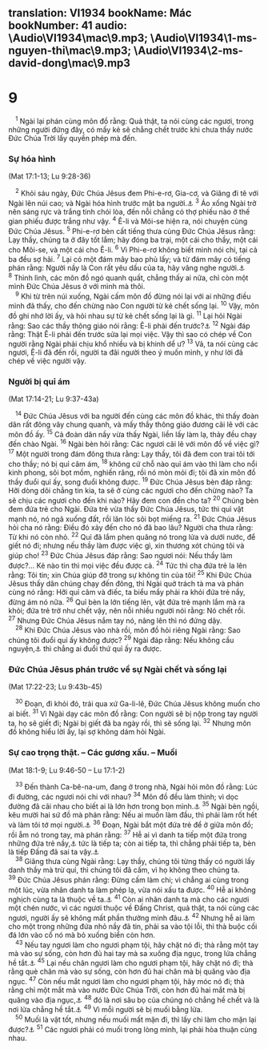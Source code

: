translation: VI1934
bookName: Mác 
bookNumber: 41
audio: \Audio\VI1934\mac\9.mp3; \Audio\VI1934\1-ms-nguyen-thi\mac\9.mp3; \Audio\VI1934\2-ms-david-dong\mac\9.mp3
-------

<div class="title"><h1>9</h1></div>
<span class="verse mac_9_1"> <sup>1</sup> Ngài lại phán cùng môn đồ rằng: Quả thật, ta nói cùng các ngươi, trong những người đứng đây, có mấy kẻ sẽ chẳng chết trước khi chưa thấy nước Đức Chúa Trời lấy quyền phép mà đến. <br/></span>
<div class="title"><h3>Sự hóa hình</h3><p>(Mat 17:1-13; Lu 9:28-36)</p></div>
<span class="verse mac_9_2"> <sup>2</sup> Khỏi sáu ngày, Đức Chúa Jêsus đem Phi-e-rơ, Gia-cơ, và Giăng đi tẽ với Ngài lên núi cao; và Ngài hóa hình trước mặt ba người.<a data-toggle="tooltip" data-placement="bottom" title="2Phi 1:17-18">⚓</a></span>
<span class="verse mac_9_3"><sup>3</sup> Áo xống Ngài trở nên sáng rực và trắng tinh chói lòa, đến nỗi chẳng có thợ phiếu nào ở thế gian phiếu được trắng như vậy. </span>
<span class="verse mac_9_4"><sup>4</sup> Ê-li và Môi-se hiện ra, nói chuyện cùng Đức Chúa Jêsus. </span>
<span class="verse mac_9_5"><sup>5</sup> Phi-e-rơ bèn cất tiếng thưa cùng Đức Chúa Jêsus rằng: Lạy thầy, chúng ta ở đây tốt lắm; hãy đóng ba trại, một cái cho thầy, một cái cho Môi-se, và một cái cho Ê-li. </span>
<span class="verse mac_9_6"><sup>6</sup> Vì Phi-e-rơ không biết mình nói chi, tại cả ba đều sợ hãi. </span>
<span class="verse mac_9_7"><sup>7</sup> Lại có một đám mây bao phủ lấy; và từ đám mây có tiếng phán rằng: Người nầy là Con rất yêu dấu của ta, hãy vâng nghe người.<a data-toggle="tooltip" data-placement="bottom" title="Mat 3:17; Mac 1:11; Lu 3:22">⚓</a></span>
<span class="verse mac_9_8"><sup>8</sup> Thình lình, các môn đồ ngó quanh quất, chẳng thấy ai nữa, chỉ còn một mình Đức Chúa Jêsus ở với mình mà thôi. <br/></span>
<span class="verse mac_9_9"> <sup>9</sup> Khi từ trên núi xuống, Ngài cấm môn đồ đừng nói lại với ai những điều mình đã thấy, cho đến chừng nào Con người từ kẻ chết sống lại. </span>
<span class="verse mac_9_10"><sup>10</sup> Vậy, môn đồ ghi nhớ lời ấy, và hỏi nhau sự từ kẻ chết sống lại là gì. </span>
<span class="verse mac_9_11"><sup>11</sup> Lại hỏi Ngài rằng: Sao các thầy thông giáo nói rằng: Ê-li phải đến trước?<a data-toggle="tooltip" data-placement="bottom" title="Ma 4:5; Mat 11:14">⚓</a></span>
<span class="verse mac_9_12"><sup>12</sup> Ngài đáp rằng: Thật Ê-li phải đến trước sửa lại mọi việc. Vậy thì sao có chép về Con người rằng Ngài phải chịu khổ nhiều và bị khinh dể ư? </span>
<span class="verse mac_9_13"><sup>13</sup> Vả, ta nói cùng các ngươi, Ê-li đã đến rồi, người ta đãi người theo ý muốn mình, y như lời đã chép về việc người vậy. <br/></span>
<div class="title"><h3>Người bị quỉ ám</h3><p>(Mat 17:14-21; Lu 9:37-43a)</p></div>
<span class="verse mac_9_14"> <sup>14</sup> Đức Chúa Jêsus với ba người đến cùng các môn đồ khác, thì thấy đoàn dân rất đông vây chung quanh, và mấy thầy thông giáo đương cãi lẽ với các môn đồ ấy. </span>
<span class="verse mac_9_15"><sup>15</sup> Cả đoàn dân nầy vừa thấy Ngài, liền lấy làm lạ, thảy đều chạy đến chào Ngài. </span>
<span class="verse mac_9_16"><sup>16</sup> Ngài bèn hỏi rằng: Các ngươi cãi lẽ với môn đồ về việc gì? </span>
<span class="verse mac_9_17"><sup>17</sup> Một người trong đám đông thưa rằng: Lạy thầy, tôi đã đem con trai tôi tới cho thầy; nó bị quỉ câm ám, </span>
<span class="verse mac_9_18"><sup>18</sup> không cứ chỗ nào quỉ ám vào thì làm cho nổi kinh phong, sôi bọt mồm, nghiến răng, rồi nó mòn mỏi đi; tôi đã xin môn đồ thầy đuổi quỉ ấy, song đuổi không được. </span>
<span class="verse mac_9_19"><sup>19</sup> Đức Chúa Jêsus bèn đáp rằng: Hỡi dòng dõi chẳng tin kia, ta sẽ ở cùng các ngươi cho đến chừng nào? Ta sẽ chịu các ngươi cho đến khi nào? Hãy đem con đến cho ta? </span>
<span class="verse mac_9_20"><sup>20</sup> Chúng bèn đem đứa trẻ cho Ngài. Đứa trẻ vừa thấy Đức Chúa Jêsus, tức thì quỉ vật mạnh nó, nó ngã xuống đất, rồi lăn lóc sôi bọt miếng ra. </span>
<span class="verse mac_9_21"><sup>21</sup> Đức Chúa Jêsus hỏi cha nó rằng: Điều đó xảy đến cho nó đã bao lâu? Người cha thưa rằng: Từ khi nó còn nhỏ. </span>
<span class="verse mac_9_22"><sup>22</sup> Quỉ đã lắm phen quăng nó trong lửa và dưới nước, để giết nó đi; nhưng nếu thầy làm được việc gì, xin thương xót chúng tôi và giúp cho! </span>
<span class="verse mac_9_23"><sup>23</sup> Đức Chúa Jêsus đáp rằng: Sao ngươi nói: Nếu thầy làm được?… Kẻ nào tin thì mọi việc đều được cả. </span>
<span class="verse mac_9_24"><sup>24</sup> Tức thì cha đứa trẻ la lên rằng: Tôi tin; xin Chúa giúp đỡ trong sự không tin của tôi! </span>
<span class="verse mac_9_25"><sup>25</sup> Khi Đức Chúa Jêsus thấy dân chúng chạy đến đông, thì Ngài quở trách tà ma và phán cùng nó rằng: Hỡi quỉ câm và điếc, ta biểu mầy phải ra khỏi đứa trẻ nầy, đừng ám nó nữa. </span>
<span class="verse mac_9_26"><sup>26</sup> Quỉ bèn la lớn tiếng lên, vật đứa trẻ mạnh lắm mà ra khỏi; đứa trẻ trở như chết vậy, nên nỗi nhiều người nói rằng: Nó chết rồi. </span>
<span class="verse mac_9_27"><sup>27</sup> Nhưng Đức Chúa Jêsus nắm tay nó, nâng lên thì nó đứng dậy. <br/></span>
<span class="verse mac_9_28"> <sup>28</sup> Khi Đức Chúa Jêsus vào nhà rồi, môn đồ hỏi riêng Ngài rằng: Sao chúng tôi đuổi quỉ ấy không được? </span>
<span class="verse mac_9_29"><sup>29</sup> Ngài đáp rằng: Nếu không cầu nguyện,<a data-toggle="tooltip" data-placement="bottom" title="Có mấy bản chép rằng: Nếu không cầu nguyện và kiêng ăn, thì v. v">⚓</a> thì chẳng ai đuổi thứ quỉ ấy ra được. <br/></span>
<div class="title"><h3>Đức Chúa Jêsus phán trước về sự Ngài chết và sống lại</h3><p>(Mat 17:22-23; Lu 9:43b-45)</p></div>
<span class="verse mac_9_30"> <sup>30</sup> Đoạn, đi khỏi đó, trải qua xứ Ga-li-lê, Đức Chúa Jêsus không muốn cho ai biết. </span>
<span class="verse mac_9_31"><sup>31</sup> Vì Ngài dạy các môn đồ rằng: Con người sẽ bị nộp trong tay người ta, họ sẽ giết đi; Ngài bị giết đã ba ngày rồi, thì sẽ sống lại. </span>
<span class="verse mac_9_32"><sup>32</sup> Nhưng môn đồ không hiểu lời ấy, lại sợ không dám hỏi Ngài. <br/></span>
<div class="title"><h3>Sự cao trọng thật. – Các gương xấu. – Muối</h3><p>(Mat 18:1-9; Lu 9:46-50 – Lu 17:1-2)</p></div>
<span class="verse mac_9_33"> <sup>33</sup> Đến thành Ca-bê-na-um, đang ở trong nhà, Ngài hỏi môn đồ rằng: Lúc đi đường, các ngươi nói chi với nhau? </span>
<span class="verse mac_9_34"><sup>34</sup> Môn đồ đều làm thinh; vì dọc đường đã cãi nhau cho biết ai là lớn hơn trong bọn mình.<a data-toggle="tooltip" data-placement="bottom" title="Lu 22:24">⚓</a></span>
<span class="verse mac_9_35"><sup>35</sup> Ngài bèn ngồi, kêu mười hai sứ đồ mà phán rằng: Nếu ai muốn làm đầu, thì phải làm rốt hết và làm tôi tớ mọi người.<a data-toggle="tooltip" data-placement="bottom" title="Mat 20:26-27; 23:11; Mac 10:43-44; Lu 22:26">⚓</a></span>
<span class="verse mac_9_36"><sup>36</sup> Đoạn, Ngài bắt một đứa trẻ để ở giữa môn đồ; rồi ẵm nó trong tay, mà phán rằng: </span>
<span class="verse mac_9_37"><sup>37</sup> Hễ ai vì danh ta tiếp một đứa trong những đứa trẻ nầy,<a data-toggle="tooltip" data-placement="bottom" title="Một số bản cổ: một đứa trẻ như thế nầy">⚓</a> tức là tiếp ta; còn ai tiếp ta, thì chẳng phải tiếp ta, bèn là tiếp Đấng đã sai ta vậy.<a data-toggle="tooltip" data-placement="bottom" title="Mat 10:40; Lu 10:16; Gi 13:20">⚓</a><br/></span>
<span class="verse mac_9_38"> <sup>38</sup> Giăng thưa cùng Ngài rằng: Lạy thầy, chúng tôi từng thấy có người lấy danh thầy mà trừ quỉ, thì chúng tôi đã cấm, vì họ không theo chúng ta. </span>
<span class="verse mac_9_39"><sup>39</sup> Đức Chúa Jêsus phán rằng: Đừng cấm làm chi; vì chẳng ai cùng trong một lúc, vừa nhân danh ta làm phép lạ, vừa nói xấu ta được. </span>
<span class="verse mac_9_40"><sup>40</sup> Hễ ai không nghịch cùng ta là thuộc về ta.<a data-toggle="tooltip" data-placement="bottom" title="Mat 12:30; Lu 11:23">⚓</a></span>
<span class="verse mac_9_41"><sup>41</sup> Còn ai nhân danh ta mà cho các ngươi một chén nước, vì các ngươi thuộc về Đấng Christ, quả thật, ta nói cùng các ngươi, người ấy sẽ không mất phần thưởng mình đâu.<a data-toggle="tooltip" data-placement="bottom" title="Mat 10:42">⚓</a></span>
<span class="verse mac_9_42"><sup>42</sup> Nhưng hễ ai làm cho một trong những đứa nhỏ nầy đã tin, phải sa vào tội lỗi, thì thà buộc cối đá lớn vào cổ nó mà bỏ xuống biển còn hơn. <br/></span>
<span class="verse mac_9_43"> <sup>43</sup> Nếu tay ngươi làm cho ngươi phạm tội, hãy chặt nó đi; thà rằng một tay mà vào sự sống, còn hơn đủ hai tay mà sa xuống địa ngục, trong lửa chẳng hề tắt.<a data-toggle="tooltip" data-placement="bottom" title="Có mấy bản thêm hai câu 44 và 46 rằng: Đó là nơi sâu bọ của chúng nó chẳng hề chết, và là nơi lửa chẳng hề tắt - Mat 5:30">⚓</a></span>
<span class="verse mac_9_45"><sup>45</sup> Lại nếu chân ngươi làm cho ngươi phạm tội, hãy chặt nó đi; thà rằng què chân mà vào sự sống, còn hơn đủ hai chân mà bị quăng vào địa ngục. </span>
<span class="verse mac_9_47"><sup>47</sup> Còn nếu mắt ngươi làm cho ngươi phạm tội, hãy móc nó đi; thà rằng chỉ một mắt mà vào nước Đức Chúa Trời, còn hơn đủ hai mắt mà bị quăng vào địa ngục,<a data-toggle="tooltip" data-placement="bottom" title="Mat 5:29">⚓</a></span>
<span class="verse mac_9_48"><sup>48</sup> đó là nơi sâu bọ của chúng nó chẳng hề chết và là nơi lửa chẳng hề tắt.<a data-toggle="tooltip" data-placement="bottom" title="Es 66:24">⚓</a></span>
<span class="verse mac_9_49"><sup>49</sup> Vì mỗi người sẽ bị muối bằng lửa. <br/></span>
<span class="verse mac_9_50"> <sup>50</sup> Muối là vật tốt, nhưng nếu muối mất mặn đi, thì lấy chi làm cho mặn lại được?<a data-toggle="tooltip" data-placement="bottom" title="Mat 5:13; Lu 14:34-35">⚓</a></span>
<span class="verse mac_9_51"><sup>51</sup> Các ngươi phải có muối trong lòng mình, lại phải hòa thuận cùng nhau. <br/></span>
